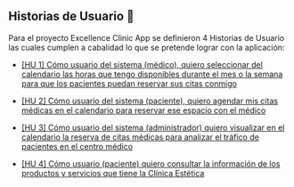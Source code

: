 ## Historias de Usuario 👱

Para el proyecto Excellence Clinic App se definieron 4 Historias de Usuario las cuales cumplen a cabalidad lo que se pretende lograr con la aplicación:

+ [[HU 1] Cómo usuario del sistema (médico), quiero seleccionar del calendario las horas que tengo disponibles durante el mes o la semana para que los pacientes puedan reservar sus citas conmigo](https://github.com/dalkisbustos/Proyecto_Final/issues/1)


+ [[HU 2] Cómo usuario del sistema (paciente), quiero agendar mis citas médicas en el calendario para reservar ese espacio con el médico](https://github.com/dalkisbustos/Proyecto_Final/issues/2)

+ [[HU 3] Cómo usuario del sistema (administrador) quiero visualizar en el calendario la reserva de citas médicas para analizar el tráfico de pacientes en el centro médico](https://github.com/dalkisbustos/Proyecto_Final/issues/3)

+ [[HU 4] Cómo usuario (paciente) quiero consultar la información de los productos y servicios que tiene la Clínica Estética](https://github.com/dalkisbustos/Proyecto_Final/issues/4)
